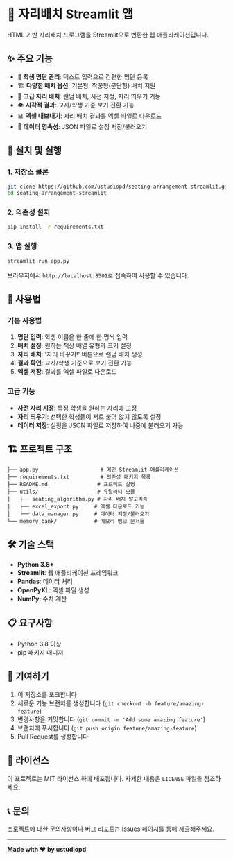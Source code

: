 # 🏫 자리배치 Streamlit 앱

HTML 기반 자리배치 프로그램을 Streamlit으로 변환한 웹 애플리케이션입니다.

## ✨ 주요 기능

- 📝 **학생 명단 관리**: 텍스트 입력으로 간편한 명단 등록
- 🏗️ **다양한 배치 옵션**: 기본형, 짝꿍형(분단형) 배치 지원
- 🎯 **고급 자리 배치**: 랜덤 배치, 사전 지정, 자리 띄우기 기능
- 👁️ **시각적 결과**: 교사/학생 기준 보기 전환 가능
- 📊 **엑셀 내보내기**: 자리 배치 결과를 엑셀 파일로 다운로드
- 💾 **데이터 영속성**: JSON 파일로 설정 저장/불러오기

## 🚀 설치 및 실행

### 1. 저장소 클론
```bash
git clone https://github.com/ustudiopd/seating-arrangement-streamlit.git
cd seating-arrangement-streamlit
```

### 2. 의존성 설치
```bash
pip install -r requirements.txt
```

### 3. 앱 실행
```bash
streamlit run app.py
```

브라우저에서 `http://localhost:8501`로 접속하여 사용할 수 있습니다.

## 📖 사용법

### 기본 사용법
1. **명단 입력**: 학생 이름을 한 줄에 한 명씩 입력
2. **배치 설정**: 원하는 책상 배열 유형과 크기 설정
3. **자리 배치**: '자리 바꾸기!' 버튼으로 랜덤 배치 생성
4. **결과 확인**: 교사/학생 기준으로 보기 전환 가능
5. **엑셀 저장**: 결과를 엑셀 파일로 다운로드

### 고급 기능
- **사전 자리 지정**: 특정 학생을 원하는 자리에 고정
- **자리 띄우기**: 선택한 학생들이 서로 붙어 앉지 않도록 설정
- **데이터 저장**: 설정을 JSON 파일로 저장하여 나중에 불러오기 가능

## 🏗️ 프로젝트 구조

```
├── app.py                    # 메인 Streamlit 애플리케이션
├── requirements.txt          # 의존성 패키지 목록
├── README.md                # 프로젝트 설명
├── utils/                   # 유틸리티 모듈
│   ├── seating_algorithm.py # 자리 배치 알고리즘
│   ├── excel_export.py     # 엑셀 다운로드 기능
│   └── data_manager.py     # 데이터 저장/불러오기
└── memory_bank/            # 메모리 뱅크 문서들
```

## 🛠️ 기술 스택

- **Python 3.8+**
- **Streamlit**: 웹 애플리케이션 프레임워크
- **Pandas**: 데이터 처리
- **OpenPyXL**: 엑셀 파일 생성
- **NumPy**: 수치 계산

## 📋 요구사항

- Python 3.8 이상
- pip 패키지 매니저

## 🤝 기여하기

1. 이 저장소를 포크합니다
2. 새로운 기능 브랜치를 생성합니다 (`git checkout -b feature/amazing-feature`)
3. 변경사항을 커밋합니다 (`git commit -m 'Add some amazing feature'`)
4. 브랜치에 푸시합니다 (`git push origin feature/amazing-feature`)
5. Pull Request를 생성합니다

## 📄 라이선스

이 프로젝트는 MIT 라이선스 하에 배포됩니다. 자세한 내용은 `LICENSE` 파일을 참조하세요.

## 📞 문의

프로젝트에 대한 문의사항이나 버그 리포트는 [Issues](https://github.com/ustudiopd/seating-arrangement-streamlit/issues) 페이지를 통해 제출해주세요.

---

**Made with ❤️ by ustudiopd**